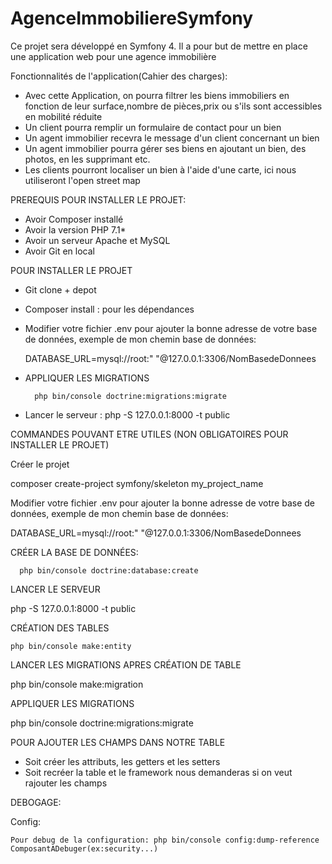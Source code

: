 # AgenceImmobiliereSymfony
Ce projet sera développé en Symfony 4.  Il a pour but de mettre en place une application web pour une agence immobilière

Fonctionnalités de l'application(Cahier des charges):

- Avec cette Application, on pourra filtrer les biens immobiliers en fonction de leur surface,nombre de pièces,prix ou s'ils sont accessibles en mobilité réduite
- Un client pourra remplir un formulaire de contact pour un bien
- Un agent immobilier recevra le message d'un client concernant un bien
- Un agent immobilier pourra gérer ses biens en ajoutant un bien, des photos, en les supprimant etc.
- Les clients pourront localiser un bien à l'aide d'une carte, ici nous utiliseront l'open street map


PREREQUIS POUR INSTALLER LE PROJET:

- Avoir Composer installé
- Avoir la version PHP 7.1*
- Avoir un serveur Apache et MySQL
- Avoir Git en local

POUR INSTALLER LE PROJET

- Git clone + depot
- Composer install : pour les dépendances
- Modifier votre fichier .env pour ajouter la bonne adresse de votre base de données, exemple de mon chemin base de données:

   DATABASE_URL=mysql://root:" "@127.0.0.1:3306/NomBasedeDonnees
- APPLIQUER LES MIGRATIONS

        php bin/console doctrine:migrations:migrate
        
 - Lancer le serveur : php -S 127.0.0.1:8000 -t public
 



COMMANDES POUVANT ETRE UTILES (NON OBLIGATOIRES POUR INSTALLER LE PROJET)

Créer le projet

composer create-project symfony/skeleton my_project_name

Modifier votre fichier .env pour ajouter la bonne adresse de votre base de données, exemple de mon chemin base de données:

   DATABASE_URL=mysql://root:" "@127.0.0.1:3306/NomBasedeDonnees
   
   
  
 CRÉER LA BASE DE DONNÉES: 
   
      php bin/console doctrine:database:create
      
      
      
   
LANCER LE SERVEUR

  php -S 127.0.0.1:8000 -t public

    
    

CRÉATION DES TABLES

    php bin/console make:entity
    
    
    
LANCER LES MIGRATIONS APRES CRÉATION DE TABLE

   php bin/console make:migration
   
   
     
APPLIQUER LES MIGRATIONS

  php bin/console doctrine:migrations:migrate
  
  
  
POUR AJOUTER LES CHAMPS DANS NOTRE TABLE

 - Soit créer les attributs, les getters et les setters
 - Soit recréer la table et le framework nous demanderas si on veut rajouter les champs
 
 
 
 
 
   
  DEBOGAGE:
  
  Config: 
  
    Pour debug de la configuration: php bin/console config:dump-reference ComposantADebuger(ex:security...)
    
